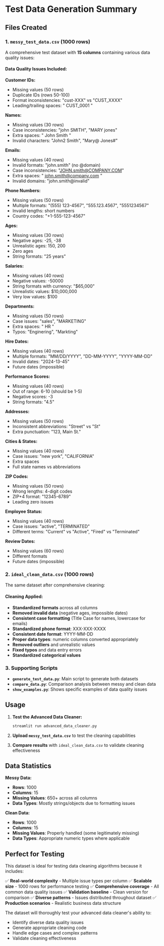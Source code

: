 # Test Data Generation Summary

## Files Created

### 1. `messy_test_data.csv` (1000 rows)
A comprehensive test dataset with **15 columns** containing various data quality issues:

#### Data Quality Issues Included:

**Customer IDs:**
- Missing values (50 rows)
- Duplicate IDs (rows 50-100)
- Format inconsistencies: "cust-XXX" vs "CUST_XXXX"
- Leading/trailing spaces: "  CUST_0001  "

**Names:**
- Missing values (30 rows)
- Case inconsistencies: "john SMITH", "MARY jones"
- Extra spaces: "  John   Smith  "
- Invalid characters: "John2 Smith", "Mary@ Jones#"

**Emails:**
- Missing values (40 rows)
- Invalid formats: "john.smith" (no @domain)
- Case inconsistencies: "JOHN.smith@COMPANY.COM"
- Extra spaces: "  john.smith@company.com  "
- Invalid domains: "john.smith@invalid"

**Phone Numbers:**
- Missing values (50 rows)
- Multiple formats: "(555) 123-4567", "555.123.4567", "5551234567"
- Invalid lengths: short numbers
- Country codes: "+1-555-123-4567"

**Ages:**
- Missing values (30 rows)
- Negative ages: -25, -38
- Unrealistic ages: 150, 200
- Zero ages
- String formats: "25 years"

**Salaries:**
- Missing values (40 rows)
- Negative values: -50000
- String formats with currency: "$65,000"
- Unrealistic values: $10,000,000
- Very low values: $100

**Departments:**
- Missing values (50 rows)
- Case issues: "sales", "MARKETING"
- Extra spaces: "  HR  "
- Typos: "Enginering", "Markting"

**Hire Dates:**
- Missing values (40 rows)
- Multiple formats: "MM/DD/YYYY", "DD-MM-YYYY", "YYYY-MM-DD"
- Invalid dates: "2024-13-45"
- Future dates (impossible)

**Performance Scores:**
- Missing values (40 rows)
- Out of range: 6-10 (should be 1-5)
- Negative scores: -3
- String formats: "4.5"

**Addresses:**
- Missing values (50 rows)
- Inconsistent abbreviations: "Street" vs "St"
- Extra punctuation: "123, Main St."

**Cities & States:**
- Missing values (40 rows)
- Case issues: "new york", "CALIFORNIA"
- Extra spaces
- Full state names vs abbreviations

**ZIP Codes:**
- Missing values (50 rows)
- Wrong lengths: 4-digit codes
- ZIP+4 format: "12345-6789"
- Leading zero issues

**Employee Status:**
- Missing values (40 rows)
- Case issues: "active", "TERMINATED"
- Different terms: "Current" vs "Active", "Fired" vs "Terminated"

**Review Dates:**
- Missing values (60 rows)
- Different formats
- Future dates (impossible)

### 2. `ideal_clean_data.csv` (1000 rows)
The same dataset after comprehensive cleaning:

#### Cleaning Applied:

- **Standardized formats** across all columns
- **Removed invalid data** (negative ages, impossible dates)
- **Consistent case formatting** (Title Case for names, lowercase for emails)
- **Standardized phone format**: XXX-XXX-XXXX
- **Consistent date format**: YYYY-MM-DD
- **Proper data types**: numeric columns converted appropriately
- **Removed outliers** and unrealistic values
- **Fixed typos** and data entry errors
- **Standardized categorical values**

### 3. Supporting Scripts

- **`generate_test_data.py`**: Main script to generate both datasets
- **`compare_data.py`**: Comparison analysis between messy and clean data
- **`show_examples.py`**: Shows specific examples of data quality issues

## Usage

1. **Test the Advanced Data Cleaner:**
   ```bash
   streamlit run advanced_data_cleaner.py
   ```

2. **Upload `messy_test_data.csv`** to test the cleaning capabilities

3. **Compare results** with `ideal_clean_data.csv` to validate cleaning effectiveness

## Data Statistics

**Messy Data:**
- **Rows**: 1000
- **Columns**: 15
- **Missing Values**: 650+ across all columns
- **Data Types**: Mostly strings/objects due to formatting issues

**Clean Data:**
- **Rows**: 1000
- **Columns**: 15
- **Missing Values**: Properly handled (some legitimately missing)
- **Data Types**: Appropriate numeric types where applicable

## Perfect for Testing

This dataset is ideal for testing data cleaning algorithms because it includes:

✅ **Real-world complexity** - Multiple issue types per column
✅ **Scalable size** - 1000 rows for performance testing
✅ **Comprehensive coverage** - All common data quality issues
✅ **Validation baseline** - Clean version for comparison
✅ **Diverse patterns** - Issues distributed throughout dataset
✅ **Production scenarios** - Realistic business data structure

The dataset will thoroughly test your advanced data cleaner's ability to:
- Identify diverse data quality issues
- Generate appropriate cleaning code
- Handle edge cases and complex patterns
- Validate cleaning effectiveness
